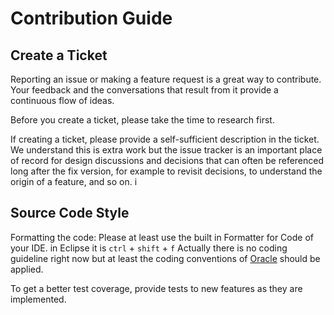 # Contribution Guide
## Create a Ticket
Reporting an issue or making a feature request is a great way to contribute. Your feedback and the conversations that result from it provide a continuous flow of ideas.

Before you create a ticket, please take the time to research first.

If creating a ticket, please provide a self-sufficient description in the ticket. We understand this is extra work but the issue tracker is an important place of record for design discussions and decisions that can often be referenced long after the fix version, for example to revisit decisions, to understand the origin of a feature, and so on. i


## Source Code Style
Formatting the code: Please at least use the built in Formatter for Code of your IDE. in Eclipse it is `ctrl` + `shift` + `f`
Actually there is no coding guideline right now  but at least the coding conventions of [Oracle](http://www.oracle.com/technetwork/java/javase/documentation/codeconvtoc-136057.html) should be applied.

To get a better test coverage, provide tests to new features as they are implemented.


